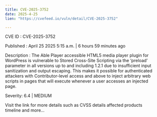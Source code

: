 ```yaml
---
title: CVE-2025-3752
date: 2025-4-25
lien: "https://cvefeed.io/vuln/detail/CVE-2025-3752"

---
```


CVE ID : CVE-2025-3752

Published :  April 25
2025
5:15 a.m. | 6 hours
59 minutes ago

Description : The Able Player
accessible HTML5 media player plugin for WordPress is vulnerable to Stored Cross-Site Scripting via the ‘preload’ parameter in all versions up to
and including
1.2.1 due to insufficient input sanitization and output escaping. This makes it possible for authenticated attackers
with Contributor-level access and above
to inject arbitrary web scripts in pages that will execute whenever a user accesses an injected page.

Severity: 6.4 | MEDIUM

Visit the link for more details
such as CVSS details
affected products
timeline
and more...
